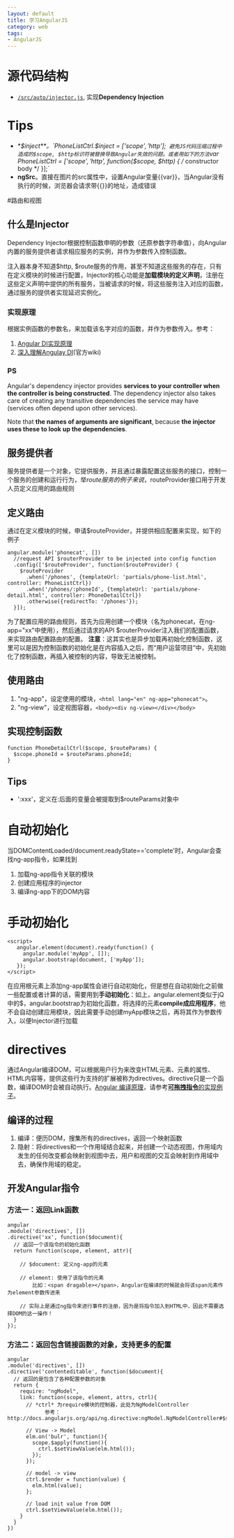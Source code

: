 ```yaml
---
layout: default
title: 学习AngularJS
category: web
tags:
- AngularJS
---
```


# 源代码结构
+ [`/src/auto/injector.js`](https://github.com/angular/angular.js/blob/master/src/auto/injector.js), 实现**Dependency Injection**

# Tips
+ **$inject**。`PhoneListCtrl.$inject = ['$scope', '$http'];` 避免JS代码压缩过程中造成的$scope, $http标识符被替换导致Angular失效的问题。或者用如下的方法`var PhoneListCtrl = ['$scope', '$http', function($scope, $http) { /* constructor body */ }];`
+ **ngSrc**。直接在图片的src属性中，设置Angular变量{{var}}，当Angular没有执行的时候，浏览器会请求带{{}}的地址，造成错误

#路由和视图
## 什么是Injector
Dependency Injector根据控制函数申明的参数（还原参数字符串值），向Angular内置的服务提供者请求相应服务的实例，并作为参数传入控制函数。

注入器本身不知道$http, $route服务的作用，甚至不知道这些服务的存在，只有在定义模块的时候进行配置，Injector的核心功能是**加载模块的定义声明**，注册在这些定义声明中提供的所有服务，当被请求的时候，将这些服务注入对应的函数，通过服务的提供者实现延迟实例化。

### 实现原理
根据实例函数的参数名，来加载该名字对应的函数，并作为参数传入。参考：

1. [Angular DI实现原理](http://stackoverflow.com/questions/1007981/how-to-get-function-parameter-names-values-dynamically-from-javascript)
2. [深入理解Angulay DI](https://github.com/angular/angular.js/wiki/Understanding-Dependency-Injection)(官方wiki)

### PS
Angular's dependency injector provides **services to your controller when the controller is being constructed**. The dependency injector also takes care of creating any transitive dependencies the service may have (services often depend upon other services).

Note that **the names of arguments are significant**, because **the injector uses these to look up the dependencies**.

## 服务提供者
服务提供者是一个对象，它提供服务，并且通过暴露配置这些服务的接口，控制一个服务的创建和运行行为，举$route服务的例子来说，$routeProvider接口用于开发人员定义应用的路由规则

## 定义路由
通过在定义模块的时候，申请$routeProvider，并提供相应配置来实现，如下的例子

    angular.module('phonecat', [])
      //request API $routerProvider to be injected into config function
      .config(['$routeProvider', function($routeProvider) {
        $routeProvider
          .when('/phones', {templateUrl: 'partials/phone-list.html',   controller: PhoneListCtrl})
          .when('/phones/:phoneId', {templateUrl: 'partials/phone-detail.html', controller: PhoneDetailCtrl})
          .otherwise({redirectTo: '/phones'});
      }]);

为了配置应用的路由规则，首先为应用创建一个模块（名为phonecat，在ng-app="xx"中使用），然后通过请求的API $routerProvider注入我们的配置函数，来实现路由配置路由的配置。
**注意**：这其实也是异步加载再初始化控制函数，这里可以是因为控制函数的初始化是在内容插入之后，而“用户运营项目”中，先初始化了控制函数，再插入被控制的内容，导致无法被控制。


## 使用路由
1. "ng-app"，设定使用的模块，`<html lang="en" ng-app="phonecat">`。
2. "ng-view"，设定视图容器，`<body><div ng-view></div></body>`

## 实现控制函数

    function PhoneDetailCtrl($scope, $routeParams) {
      $scope.phoneId = $routeParams.phoneId;
    }


## Tips
+ ':xxx'，定义在:后面的变量会被提取到$routeParams对象中

# 自动初始化
当DOMContentLoaded/document.readyState=='complete'时，Angular会查找ng-app指令，如果找到

1. 加载ng-app指令关联的模块
2. 创建应用程序的injector
3. 编译ng-app下的DOM内容

# 手动初始化

    <script>
       angular.element(document).ready(function() {
         angular.module('myApp', []);
         angular.bootstrap(document, ['myApp']);
       });
    </script>
在应用根元素上添加ng-app属性会进行自动初始化，但是想在自动初始化之前做一些配置或者计算的话，需要用到**手动初始化**：如上，angular.element类似于jQ中的$，angular.bootstrap为初始化函数，将选择的元素**compile成应用程序**，他不会自动创建应用模块，因此需要手动创建myApp模块之后，再将其作为参数传入，以便Injector进行加载

# directives
通过Angular编译DOM，可以根据用户行为来改变HTML元素、元素的属性、HTML内容等，提供这些行为支持的扩展被称为directives。directive只是一个函数，编译DOM时会被自动执行。[Angular 编译原理](http://docs.angularjs.org/guide/compiler)，请参考[**可拖拽指令**的实现例子](http://docs.angularjs.org/guide/compiler)。

## 编译的过程
1. 编译：便历DOM，搜集所有的directives，返回一个映射函数
2. 隐射：将directives和一个作用域结合起来，并创建一个动态视图，作用域内发生的任何改变都会映射到视图中去，用户和视图的交互会映射到作用域中去，确保作用域的稳定。

## 开发Angular指令
### 方法一：返回Link函数
    
    angular
    .module('directives', [])    
    .directive('xx', function($document){
      // 返回一个该指令的初始化函数
      return function(scope, element, attr){
        
        // $document: 定义ng-app的元素
        
        // element: 使用了该指令的元素
            比如：<span dragable></span>，Angular在编译的时候就会将该span元素作为element参数传进来
            
        // 实际上是通过ng指令来进行事件的注册，因为是将指令加入到HTML中，因此不需要选择DOM的这一操作！
      }
    });
    
### 方法二：返回包含链接函数的对象，支持更多的配置

    angular
    .module('directives', [])
    .directive('contenteditable', function($document){
      // 返回的是包含了各种配置参数的对象
      return {
        require: "ngModel",
        link: function(scope, element, attrs, ctrl){
          // *ctrl* 为require模块的控制器，此处为NgModelController
                参考：http://docs.angularjs.org/api/ng.directive:ngModel.NgModelController#$setViewValue
                
          // View -> Model
          elm.on('bulr', function(){
            scope.$apply(function(){  
              ctrl.$setViewValue(elm.html());
            });
          });
          
          // model -> view
          ctrl.$render = function(value) {
            elm.html(value);
          };
 
          // load init value from DOM
          ctrl.$setViewValue(elm.html());
        }
      }
    })

    
